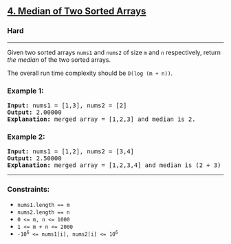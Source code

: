 <h2><a href="https://leetcode.com/problems/median-of-two-sorted-arrays">4. Median of Two Sorted Arrays</a></h2>
<h3>Hard</h3>
<hr>
<p>Given two sorted arrays <code>nums1</code> and <code>nums2</code> of size <code>m</code> and <code>n</code> respectively, return <em>the median</em> of the two sorted arrays.</p>
<p>The overall run time complexity should be <code>O(log (m + n))</code>.</p>

<h3>Example 1:</h3>
<pre>
<b>Input:</b> nums1 = [1,3], nums2 = [2]
<b>Output:</b> 2.00000
<b>Explanation:</b> merged array = [1,2,3] and median is 2.
</pre>

<h3>Example 2:</h3>
<pre>
<b>Input:</b> nums1 = [1,2], nums2 = [3,4]
<b>Output:</b> 2.50000
<b>Explanation:</b> merged array = [1,2,3,4] and median is (2 + 3) / 2 = 2.5.
</pre>

<hr>
<h3>Constraints:</h3>
<ul>
  <li><code>nums1.length == m</code></li>
  <li><code>nums2.length == n</code></li>
  <li><code>0 &lt;= m, n &lt;= 1000</code></li>
  <li><code>1 &lt;= m + n &lt;= 2000</code></li>
  <li><code>-10<sup>6</sup> &lt;= nums1[i], nums2[i] &lt;= 10<sup>6</sup></code></li>
</ul>

